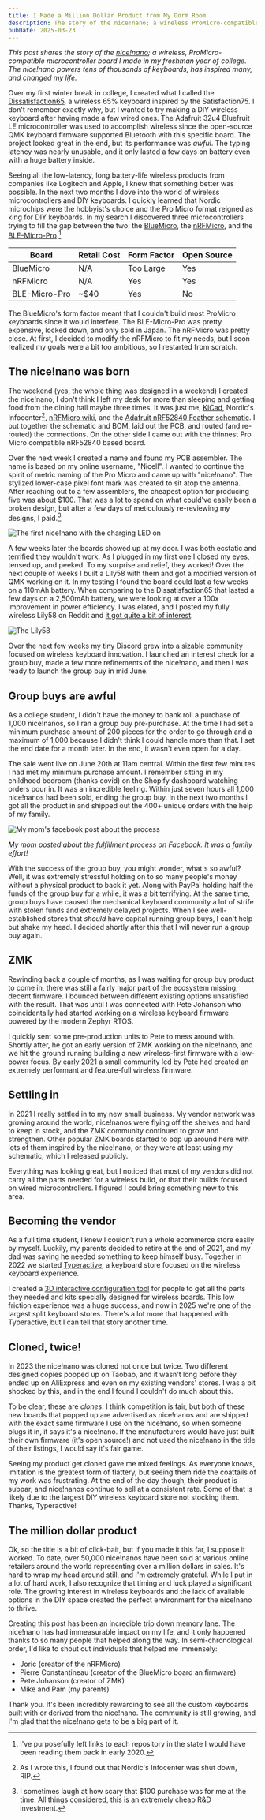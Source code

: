 ```yaml
---
title: I Made a Million Dollar Product from My Dorm Room
description: The story of the nice!nano; a wireless ProMicro-compatible microcontroller board I made in my freshman year of college.
pubDate: 2025-03-23
---
```


*This post shares the story of the [nice!nano](https://nicekeyboards.com/nice-nano/); a wireless, ProMicro-compatible microcontroller board I made in my freshman year of college. The nice!nano powers tens of thousands of keyboards, has inspired many, and changed my life.*

Over my first winter break in college, I created what I called the [Dissatisfaction65](https://github.com/Nicell/Dissatisfaction-65), a wireless 65% keyboard inspired by the Satisfaction75. I don't remember exactly why, but I wanted to try making a DIY wireless keyboard after having made a few wired ones. The Adafruit 32u4 Bluefruit LE microcontroller was used to accomplish wireless since the open-source QMK keyboard firmware supported Bluetooth with this specific board. The project looked great in the end, but its performance was *awful*. The typing latency was nearly unusable, and it only lasted a few days on battery even with a huge battery inside.

Seeing all the low-latency, long battery-life wireless products from companies like Logitech and Apple, I knew that something better was possible. In the next two months I dove into the world of wireless microcontrollers and DIY keyboards. I quickly learned that Nordic microchips were the hobbyist's choice and the Pro Micro format reigned as king for DIY keyboards. In my search I discovered three microcontrollers trying to fill the gap between the two: the [BlueMicro](https://github.com/jpconstantineau/NRF52-Board/tree/b739f4d053c72c3307a3888611c3a73fe1c1b757), the [nRFMicro](https://github.com/joric/nrfmicro/tree/cf9c53bb59e2bb070b8206cb768ca13510e35dc8), and the [BLE-Micro-Pro](https://github.com/sekigon-gonnoc/BLE-Micro-Pro/tree/4d61fb50ae3e1cce0928c20ccf690988b3119318).[^1]

| Board         | Retail Cost | Form Factor | Open Source |
| ------------- | ----------- | ----------- | ----------- |
| BlueMicro     | N/A         | Too Large   | Yes         |
| nRFMicro      | N/A         | Yes         | Yes         |
| BLE-Micro-Pro | ~$40        | Yes         | No          |

The BlueMicro's form factor meant that I couldn't build most ProMicro keyboards since it would interfere. The BLE-Micro-Pro was pretty expensive, locked down, and only sold in Japan. The nRFMicro was pretty close. At first, I decided to modify the nRFMicro to fit my needs, but I soon realized my goals were a bit too ambitious, so I restarted from scratch.

## The nice!nano was born

The weekend (yes, the whole thing was designed in a weekend) I created the nice!nano, I don't think I left my desk for more than sleeping and getting food from the dining hall maybe three times. It was just me, [KiCad](https://www.kicad.org/), Nordic's Infocenter[^2], [nRFMicro wiki](https://github.com/joric/nrfmicro/wiki), and the [Adafruit nRF52840 Feather schematic](https://learn.adafruit.com/introducing-the-adafruit-nrf52840-feather/downloads). I put together the schematic and BOM, laid out the PCB, and routed (and re-routed) the connections. On the other side I came out with the thinnest Pro Micro compatible nRF52840 based board.

Over the next week I created a name and found my PCB assembler. The name is based on my online username, "Nicell". I wanted to continue the spirit of metric naming of the Pro Micro and came up with "nice!nano". The stylized lower-case pixel font mark was created to sit atop the antenna. After reaching out to a few assemblers, the cheapest option for producing five was about $100. That was a lot to spend on what could've easily been a broken design, but after a few days of meticulously re-reviewing my designs, I paid.[^3]

![The first nice!nano with the charging LED on](./nano-v0.1.jpg)

A few weeks later the boards showed up at my door. I was both ecstatic and terrified they wouldn't work. As I plugged in my first one I closed my eyes, tensed up, and peeked. To my surprise and relief, they worked! Over the next couple of weeks I built a Lily58 with them and got a modified version of QMK working on it. In my testing I found the board could last a few weeks on a 110mAh battery. When comparing to the Dissatisfaction65 that lasted a few days on a 2,500mAh battery, we were looking at over a 100x improvement in power efficiency. I was elated, and I posted my fully wireless Lily58 on Reddit and [it got quite a bit of interest](https://www.reddit.com/r/MechanicalKeyboards/comments/fzlfy8/fully_wireless_lily58_pro/).

![The Lily58](./lily.jpg)

Over the next few weeks my tiny Discord grew into a sizable community focused on wireless keyboard innovation. I launched an interest check for a group buy, made a few more refinements of the nice!nano, and then I was ready to launch the group buy in mid June.

## Group buys are awful

As a college student, I didn't have the money to bank roll a purchase of 1,000 nice!nanos, so I ran a group buy pre-purchase. At the time I had set a minimum purchase amount of 200 pieces for the order to go through and a maximum of 1,000 because I didn't think I could handle more than that. I set the end date for a month later. In the end, it wasn't even open for a day.

The sale went live on June 20th at 11am central. Within the first few minutes I had met my minimum purchase amount. I remember sitting in my childhood bedroom (thanks covid) on the Shopify dashboard watching orders pour in. It was an incredible feeling. Within just seven hours all 1,000 nice!nanos had been sold, ending the group buy. In the next two months I got all the product in and shipped out the 400+ unique orders with the help of my family.

![My mom's facebook post about the process](./facebook-post.jpg)

*My mom posted about the fulfillment process on Facebook. It was a family effort!*

With the success of the group buy, you might wonder, what's so awful? Well, it was extremely stressful holding on to so many people's money without a physical product to back it yet. Along with PayPal holding half the funds of the group buy for a while, it was a bit terrifying. At the same time, group buys have caused the mechanical keyboard community a lot of strife with stolen funds and extremely delayed projects. When I see well-established stores that *should* have capital running group buys, I can't help but shake my head. I decided shortly after this that I will never run a group buy again.

## ZMK

Rewinding back a couple of months, as I was waiting for group buy product to come in, there was still a fairly major part of the ecosystem missing; decent firmware. I bounced between different existing options unsatisfied with the result. That was until I was connected with Pete Johanson who coincidentally had started working on a wireless keyboard firmware powered by the modern Zephyr RTOS.

I quickly sent some pre-production units to Pete to mess around with. Shortly after, he got an early version of ZMK working on the nice!nano, and we hit the ground running building a new wireless-first firmware with a low-power focus. By early 2021 a small community led by Pete had created an extremely performant and feature-full wireless firmware.

## Settling in

In 2021 I really settled in to my new small business. My vendor network was growing around the world, nice!nanos were flying off the shelves and hard to keep in stock, and the ZMK community continued to grow and strengthen. Other popular ZMK boards started to pop up around here with lots of them inspired by the nice!nano, or they were at least using my schematic, which I released publicly.

Everything was looking great, but I noticed that most of my vendors did not carry all the parts needed for a wireless build, or that their builds focused on wired microcontrollers. I figured I could bring something new to this area.

## Becoming the vendor

As a full time student, I knew I couldn't run a whole ecommerce store easily by myself. Luckily, my parents decided to retire at the end of 2021, and my dad was saying he needed something to keep himself busy. Together in 2022 we started [Typeractive](https://typeractive.xyz), a keyboard store focused on the wireless keyboard experience.

I created a [3D interactive configuration tool](https://typeractive.xyz/pages/build) for people to get all the parts they needed and kits specially designed for wireless boards. This low friction experience was a huge success, and now in 2025 we're one of the largest split keyboard stores. There's a lot more that happened with Typeractive, but I can tell that story another time.

## Cloned, twice!

In 2023 the nice!nano was cloned not once but twice. Two different designed copies popped up on Taobao, and it wasn't long before they ended up on AliExpress and even on my existing vendors' stores. I was a bit shocked by this, and in the end I found I couldn't do much about this.

To be clear, these are _clones_. I think competition is fair, but both of these new boards that popped up are advertised as nice!nanos and are shipped with the exact same firmware I use on the nice!nano, so when someone plugs it in, it says it's a nice!nano. If the manufacturers would have just built their own firmware (it's open source!) and not used the nice!nano in the title of their listings, I would say it's fair game.

Seeing my product get cloned gave me mixed feelings. As everyone knows, imitation is the greatest form of flattery, but seeing them ride the coattails of my work was frustrating. At the end of the day though, their product is subpar, and nice!nanos continue to sell at a consistent rate. Some of that is likely due to the largest DIY wireless keyboard store not stocking them. Thanks, Typeractive!

## The million dollar product

Ok, so the title is a bit of click-bait, but if you made it this far, I suppose it worked. To date, over 50,000 nice!nanos have been sold at various online retailers around the world representing over a million dollars in sales. It's hard to wrap my head around still, and I'm extremely grateful. While I put in a lot of hard work, I also recognize that timing and luck played a significant role. The growing interest in wireless keyboards and the lack of available options in the DIY space created the perfect environment for the nice!nano to thrive.

Creating this post has been an incredible trip down memory lane. The nice!nano has had immeasurable impact on my life, and it only happened thanks to so many people that helped along the way. In semi-chronological order, I'd like to shout out individuals that helped me immensely:

- Joric (creator of the nRFMicro)
- Pierre Constantineau (creator of the BlueMicro board an firmware)
- Pete Johanson (creator of ZMK)
- Mike and Pam (my parents)

Thank you. It's been incredibly rewarding to see all the custom keyboards built with or derived from the nice!nano. The community is still growing, and I'm glad that the nice!nano gets to be a big part of it.

[^1]: I've purposefully left links to each repository in the state I would have been reading them back in early 2020.

[^2]: As I wrote this, I found out that Nordic's Infocenter was shut down, RIP.

[^3]: I sometimes laugh at how scary that $100 purchase was for me at the time. All things considered, this is an extremely cheap R&D investment.
